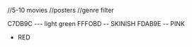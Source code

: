 //5-10 movies
//posters
//genre filter

C7DB9C   --- light green
FFFOBD -- SKINISH
FDAB9E -- PINK 
- RED